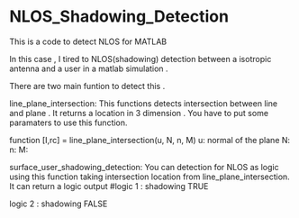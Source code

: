 # NLOS_Shadowing_Detection
 This is a code to detect NLOS  for MATLAB

In this case ,  I tired to NLOS(shadowing) detection between a isotropic antenna and a user in a matlab simulation .

There are two main funtion to detect this .

line_plane_intersection: 
This functions detects intersection between line and plane . It returns a location in 3 dimension .
You have to put some paramaters to use this function.

function [I,rc] = line_plane_intersection(u, N, n, M)
u: normal of the plane 
N:
n:
M:

surface_user_shadowing_detection:
 You can detection for NLOS as logic using this function taking intersection location from line_plane_intersection. It can return a logic output #logic 1 : shadowing TRUE 
 
logic 2 : shadowing FALSE
  



